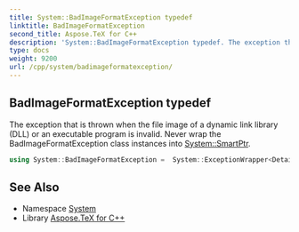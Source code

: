 ```yaml
---
title: System::BadImageFormatException typedef
linktitle: BadImageFormatException
second_title: Aspose.TeX for C++
description: 'System::BadImageFormatException typedef. The exception that is thrown when the file image of a dynamic link library (DLL) or an executable program is invalid. Never wrap the BadImageFormatException class instances into System::SmartPtr in C++.'
type: docs
weight: 9200
url: /cpp/system/badimageformatexception/
---
```

## BadImageFormatException typedef


The exception that is thrown when the file image of a dynamic link library (DLL) or an executable program is invalid. Never wrap the BadImageFormatException class instances into [System::SmartPtr](../smartptr/).

```cpp
using System::BadImageFormatException =  System::ExceptionWrapper<Details_BadImageFormatException>
```

## See Also

* Namespace [System](../)
* Library [Aspose.TeX for C++](../../)
